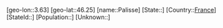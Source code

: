 ﻿---
location: [46.25,3.63]
type: City
tags:
- geo/City


SpocWebEntityId: 33225
isDeleted: false
confidential: public

---
[geo-lon::3.63]
[geo-lat::46.25]
[name::Palisse]
[State::]
[Country::[France](geo/Continent/Europe/France.md)]
[StateId::]
[Population::]
[Unknown::]


